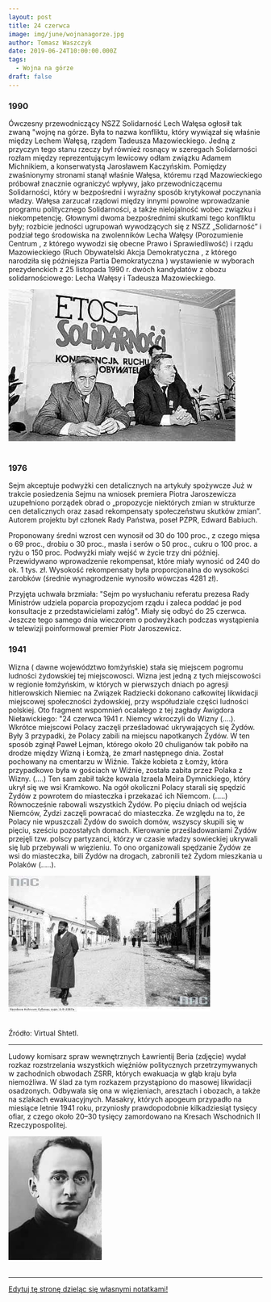 ```yaml
---
layout: post
title: 24 czerwca
image: img/june/wojnanagorze.jpg
author: Tomasz Waszczyk
date: 2019-06-24T10:00:00.000Z
tags:
  - Wojna na górze
draft: false
---
```


### 1990

Ówczesny przewodniczący NSZZ Solidarność Lech Wałęsa ogłosił tak zwaną "wojnę na górze. Była to nazwa konfliktu, który wywiązał się właśnie między Lechem Wałęsą, rządem Tadeusza Mazowieckiego.
Jedną z przyczyn tego stanu rzeczy był również rosnący w szeregach Solidarności rozłam między reprezentującym lewicowy odłam związku Adamem Michnikiem, a konserwatystą Jarosławem Kaczyńskim. Pomiędzy zwaśnionymy stronami stanął właśnie Wałęsa, któremu rząd Mazowieckiego próbował znacznie ograniczyć wpływy, jako przewodniczącemu Solidarności, który w bezpośredni i wyraźny sposób krytykował poczynania władzy.
Wałęsa zarzucał rządowi między innymi powolne wprowadzanie programu politycznego Solidarności, a także nielojalność wobec związku i niekompetencję.
Głownymi dwoma bezpośrednimi skutkami tego konfliktu były; rozbicie jedności ugrupowań wywodzących się z NSZZ „Solidarność” i podział tego środowiska na zwolenników Lecha Wałęsy (Porozumienie Centrum , z którego wywodzi się obecne Prawo i Sprawiedliwość) i rządu Mazowieckiego (Ruch Obywatelski Akcja Demokratyczna , z którego narodziła się późniejsza Partia Demokratyczna ) wystawienie w wyborach prezydenckich z 25 listopada 1990 r. dwóch kandydatów z obozu solidarnościowego: Lecha Wałęsy i Tadeusza Mazowieckiego.

<img src="./img/june/wojnanagorze.jpg"><br><br>

### 1976

Sejm akceptuje podwyżki cen detalicznych na artykuły spożywcze
Już w trakcie posiedzenia Sejmu na wniosek premiera Piotra Jaroszewicza uzupełniono porządek obrad o „propozycje niektórych zmian w strukturze cen detalicznych oraz zasad rekompensaty społeczeństwu skutków zmian”. Autorem projektu był członek Rady Państwa, poseł PZPR, Edward Babiuch.

Proponowany średni wzrost cen wynosił od 30 do 100 proc., z czego mięsa o 69 proc., drobiu o 30 proc., masła i serów o 50 proc., cukru o 100 proc. a ryżu o 150 proc. Podwyżki miały wejść w życie trzy dni później. Przewidywano wprowadzenie rekompensat, które miały wynosić od 240 do ok. 1 tys. zł. Wysokość rekompensaty była proporcjonalna do wysokości zarobków (średnie wynagrodzenie wynosiło wówczas 4281 zł).

Przyjęta uchwała brzmiała: "Sejm po wysłuchaniu referatu prezesa Rady Ministrów udziela poparcia propozycjom rządu i zaleca poddać je pod konsultacje z przedstawicielami załóg". Miały się odbyć do 25 czerwca. Jeszcze tego samego dnia wieczorem o podwyżkach podczas wystąpienia w telewizji poinformował premier Piotr Jaroszewicz.

### 1941

Wizna ( dawne województwo łomżyńskie) stała się miejscem pogromu ludności żydowskiej tej miejscowosci.
Wizna jest jedną z tych miejscowości w
regionie łomżyńskim, w których w pierwszych
dniach po agresji hitlerowskich Niemiec na
Związek Radziecki dokonano całkowitej
likwidacji miejscowej społeczności żydowskiej,
przy współudziale części ludności polskiej.
Oto fragment wspomnień ocalałego z tej zagłady Awigdora Nieławickiego:
"24 czerwca 1941 r. Niemcy wkroczyli do Wizny (....). Wkrótce
miejscowi Polacy zaczęli prześladować
ukrywających się Żydów. Były 3 przypadki, że
Polacy zabili na miejscu napotkanych Żydów.
W ten sposób zginął Paweł Lejman, którego
około 20 chuliganów tak pobiło na drodze
między Wizną i Łomżą, że zmarł następnego
dnia. Został pochowany na cmentarzu w
Wiźnie. Także kobieta z Łomży, która
przypadkowo była w gościach w Wiźnie,
została zabita przez Polaka z Wizny. (....) Ten
sam zabił także kowala Izraela Meira
Dymnickiego, który ukrył się we wsi
Kramkowo. Na ogół okoliczni Polacy starali
się spędzić Żydów z powrotem do miasteczka
i przekazać ich Niemcom. (.....) Równocześnie
rabowali wszystkich Żydów. Po pięciu dniach
od wejścia Niemców, Żydzi zaczęli powracać
do miasteczka. Ze względu na to, że Polacy
nie wpuszczali Żydów do swoich domów,
wszyscy skupili się w pięciu, sześciu
pozostałych domach. Kierowanie
prześladowaniami Żydów przejęli tzw. polscy
partyzanci, którzy w czasie władzy sowieckiej
ukrywali się lub przebywali w więzieniu. To
ono organizowali spędzanie Żydów ze wsi do
miasteczka, bili Żydów na drogach, zabronili
też Żydom mieszkania u Polaków (.....).

<img src="./img/june/shtetl.jpg"><br><br>

Źródło: Virtual Shtetl.

---

Ludowy komisarz spraw wewnętrznych Ławrientij Beria (zdjęcie) wydał rozkaz rozstrzelania wszystkich więźniów politycznych przetrzymywanych w zachodnich obwodach ZSRR, których ewakuacja w głąb kraju była niemożliwa. W ślad za tym rozkazem przystąpiono do masowej likwidacji osadzonych. Odbywała się ona w więzieniach, aresztach i obozach, a także na szlakach ewakuacyjnych. Masakry, których apogeum przypadło na miesiące letnie 1941 roku, przyniosły prawdopodobnie kilkadziesiąt tysięcy ofiar, z czego około 20–30 tysięcy zamordowano na Kresach Wschodnich II Rzeczypospolitej.

<img src="./img/june/beria.jpg"><br><br>

---

<a href="https://github.com/TomaszWaszczyk/historia.waszczyk.com/edit/master/src/content/june-24.md" target="_blank">Edytuj tę stronę dzieląc się własnymi notatkami!</a>
